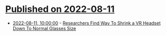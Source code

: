 # [Published on 2022-08-11](index.md)

* [2022-08-11, 10:00:00](https://tech.slashdot.org/story/22/08/11/0031241/researchers-find-way-to-shrink-a-vr-headset-down-to-normal-glasses-size?utm_source=rss1.0mainlinkanon&utm_medium=feed) - [Researchers Find Way To Shrink a VR Headset Down To Normal Glasses Size](https://tech.slashdot.org/story/22/08/11/0031241/researchers-find-way-to-shrink-a-vr-headset-down-to-normal-glasses-size?utm_source=rss1.0mainlinkanon&utm_medium=feed)
